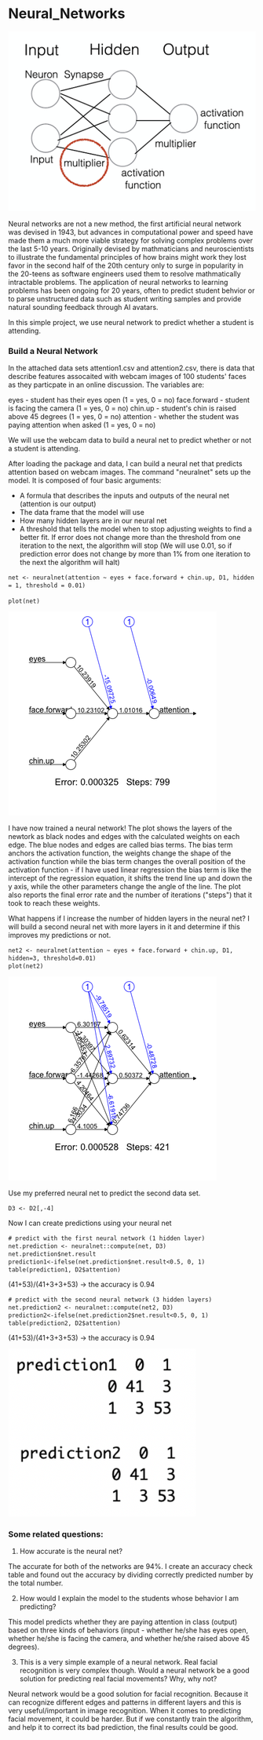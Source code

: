 # Neural_Networks

![nn](https://github.com/ab4499/Neural_Networks/blob/master/graphs/NN.png "github")

Neural networks are not a new method, the first artificial neural network was devised in 1943, but advances in computational power and speed have made them a much more viable strategy for solving complex problems over the last 5-10 years. Originally devised by mathmaticians and neuroscientists to illustrate the fundamental principles of how brains might work they lost favor in the second half of the 20th century only to surge in popularity in the 20-teens as software engineers used them to resolve mathmatically intractable problems. The application of neural networks to learning problems has been ongoing for 20 years, often to predict student behvior or to parse unstructured data such as student writing samples and provide natural sounding feedback through AI avatars.

In this simple project, we use neural network to predict whether a student is attending.

### Build a Neural Network

In the attached data sets attention1.csv and attention2.csv, there is data that describe features assocaited with webcam images of 100 students' faces as they particpate in an online discussion. The variables are:

eyes - student has their eyes open (1 = yes, 0 = no)
face.forward - student is facing the camera (1 = yes, 0 = no)
chin.up - student's chin is raised above 45 degrees (1 = yes, 0 = no)
attention - whether the student was paying attention when asked (1 = yes, 0 = no)

We will use the webcam data to build a neural net to predict whether or not a student is attending.

After loading the package and data, I can build a neural net that predicts attention based on webcam images. The command "neuralnet" sets up the model. It is composed of four basic arguments:

- A formula that describes the inputs and outputs of the neural net (attention is our output)
- The data frame that the model will use
- How many hidden layers are in our neural net
- A threshold that tells the model when to stop adjusting weights to find a better fit. If error does not change more than the threshold from one iteration to the next, the algorithm will stop (We will use 0.01, so if prediction error does not change by more than 1% from one iteration to the next the algorithm will halt)

```{r}
net <- neuralnet(attention ~ eyes + face.forward + chin.up, D1, hidden = 1, threshold = 0.01)

plot(net)
```

![net1](https://github.com/ab4499/Neural_Networks/blob/master/graphs/net1.png "github")


I have now trained a neural network! The plot shows the layers of the newtork as black nodes and edges with the calculated weights on each edge. The blue nodes and edges are called bias terms. The bias term anchors the activation function, the weights change the shape of the activation function while the bias term changes the overall position of the activation function - if I have used linear regression the bias term is like the intercept of the regression equation, it shifts the trend line up and down the y axis, while the other parameters change the angle of the line. The plot also reports the final error rate and the number of iterations ("steps") that it took to reach these weights.

What happens if I increase the number of hidden layers in the neural net? I will build a second neural net with more layers in it and determine if this improves my predictions or not. 

```{r}
net2 <- neuralnet(attention ~ eyes + face.forward + chin.up, D1, hidden=3, threshold=0.01)
plot(net2)
```

![net2](https://github.com/ab4499/Neural_Networks/blob/master/graphs/net2.png "github")


Use my preferred neural net to predict the second data set.

```{r}
D3 <- D2[,-4]
```

Now I can create predictions using your neural net
```{r}
# predict with the first neural network (1 hidden layer)
net.prediction <- neuralnet::compute(net, D3)
net.prediction$net.result
prediction1<-ifelse(net.prediction$net.result<0.5, 0, 1)
table(prediction1, D2$attention)
```

(41+53)/(41+3+3+53) -> the accuracy is 0.94

```{r}
# predict with the second neural network (3 hidden layers)
net.prediction2 <- neuralnet::compute(net2, D3)
prediction2<-ifelse(net.prediction2$net.result<0.5, 0, 1)
table(prediction2, D2$attention)
```
(41+53)/(41+3+3+53) -> the accuracy is 0.94

![predict_table](https://github.com/ab4499/Neural_Networks/blob/master/graphs/predict%20table.png "github")

### Some related questions:

1. How accurate is the neural net? 

The accurate for both of the networks are 94%. I create an accuracy check table and found out the accuracy by dividing correctly predicted number by the total number. 

2. How would I explain the model to the students whose behavior I am predicting? 

This model predicts whether they are paying attention in class (output) based on three kinds of behaviors (input - whether he/she has eyes open, whether he/she is facing the camera, and whether he/she raised above 45 degrees). 

3. This is a very simple example of a neural network. Real facial recognition is very complex though. Would a neural network be a good solution for predicting real facial movements? Why, why not? 

Neural network would be a good solution for facial recognition. Because it can recognize different edges and patterns in different layers and this is very useful/important in image recognition. When it comes to predicting facial movement, it could be harder. But if we constantly train the algorithm, and help it to correct its bad prediction, the final results could be good. 


